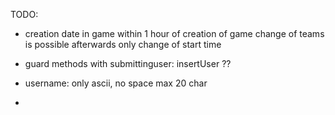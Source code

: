 

TODO: 
* creation date in game
within 1 hour of creation of game change of teams is possible
afterwards only change of start time

* guard methods with submittinguser:
  insertUser ??

* username: only ascii, no space max 20 char

* 

